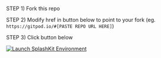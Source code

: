 STEP 1) Fork this repo

STEP 2) Modify href in button below to point to your fork (eg. `https://gitpod.io/#[PASTE REPO URL HERE]`)

STEP 3) Click button below

<a href="https://gitpod.io/#https://github.com/lawrence0arabia/gitpod-test/">
  <img
    src="https://img.shields.io/badge/Contribute%20with-Gitpod-908a85?logo=gitpod"
    alt="Launch SplashKit Environment"
  />
</a>
